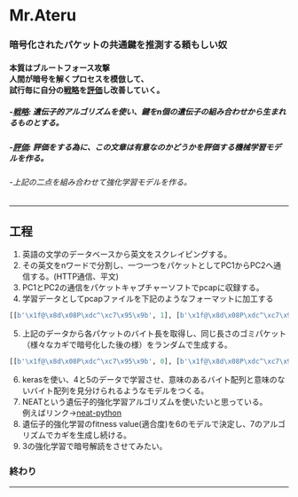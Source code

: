 # Mr.Ateru
### 暗号化されたパケットの共通鍵を推測する頼もしい奴
#### 本質はブルートフォース攻撃<br>人間が暗号を解くプロセスを模倣して、<br>試行毎に自分の<u>戦略</u>を<u>評価</u>し改善していく。
##### -<u>戦略</u>:   遺伝子的アルゴリズムを使い、鍵をn個の遺伝子の組み合わせから生まれるものとする。
##### -<u>評価</u>:   評価をする為に、この文章は有意なのかどうかを評価する機械学習モデルを作る。
###### -上記の二点を組み合わせて強化学習モデルを作る。

---
## 工程
1. 英語の文学のデータベースから英文をスクレイピングする。
2. その英文をnワードで分割し、一つ一つをパケットとしてPC1からPC2へ通信する。(HTTP通信、平文)
3. PC1とPC2の通信をパケットキャプチャーソフトでpcapに収録する。
4. 学習データとしてpcapファイルを下記のようなフォーマットに加工する<br>
~~~python
[[b'\x1f@\x8d\x08P\xdc^\xc7\x95\x9b', 1], [b'\x1f@\x8d\x08P\xdc^\xc7\x95\x9b', 1]]
~~~
5. 上記のデータから各パケットのバイト長を取得し、同じ長さのゴミパケット（様々なカギで暗号化した後の様）をランダムで生成する。
~~~python
[[b'\x1f@\x8d\x08P\xdc^\xc7\x95\x9b', 0], [b'\x1f@\x8d\x08P\xdc^\xc7\x95\x9b', 0]]
~~~ 
6. kerasを使い、4と5のデータで学習させ、意味のあるバイト配列と意味のないバイト配列を見分けられるようなモデルをつくる。
7. NEATという遺伝子的強化学習アルゴリズムを使いたいと思っている。<br>例えばリンク→[neat-python](https://github.com/CodeReclaimers/neat-python)
8. 遺伝子的強化学習のfitness value(適合度)を6のモデルで決定し、7のアルゴリズムでカギを生成し続ける。
8. 3の強化学習で暗号解読をさせてみたい。
### 終わり
---